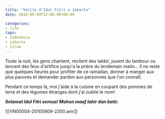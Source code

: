 ```yaml
---
title: "Veille d'Idul Fitri a Jakarta"
date: 2010-09-09T12:06:00+00:00

categories: 
- life
tags:
- indonesia
- jakarta
- islam 
---
```


Toute la nuit, les gens chantent, recitent des takbir, jouent du tambour ou lancent des feux d'artifice jusqu'a la prière du lendemain matin... Il ne reste que quelques heures pour profiter de ce ramadan, donner à manger aux plus pauvres et demander pardon aux personnes que l'on connaît.

Pendant ce temps là, moi j'aide à la cuisine en coupant des pommes de terre et des légumes étranges dont j'ai oublié le nom!

***Selamat Idul Fitri semua! Mohon maaf lahir dan batir.***

![[VN00004-20100909-2300.amr]]